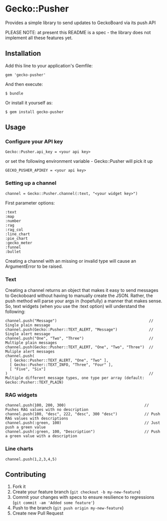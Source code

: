 # Gecko::Pusher

Provides a simple library to send updates to GeckoBoard via its push API

PLEASE NOTE: at present this README is a spec - the library does not implement all these features yet.

## Installation

Add this line to your application's Gemfile:

    gem 'gecko-pusher'

And then execute:

    $ bundle

Or install it yourself as:

    $ gem install gecko-pusher

## Usage

### Configure your API key

    Gecko::Pusher.api_key = <your api key>

or set the following environment variable - Gecko::Pusher will pick it up

    GECKO_PUSHER_APIKEY = <your api key>

### Setting up a channel

    channel = Gecko::Pusher.channel(:text, "<your widget key>")

First parameter options:

    :text
    :map
    :number
    :rag
    :rag_col
    :line_chart
    :pie_chart
    :gecko_meter
    :funnel
    :bullet

Creating a channel with an missing or invalid type will cause an ArgumentError to be raised.

### Text

Creating a channel returns an object that makes it easy to send messages to Geckoboard without having to manually create the JSON. Rather, the push method will parse your args in (hopefully) a manner that makes sense. So, text widgets (when you use the :text option) will understand the following:

    channel.push("Message")                                         // Single plain message
    channel.push(Gecko::Pusher::TEXT_ALERT, "Message")              // Single alert message
    channel.push("One", "Two", "Three")                             // Multiple plain messages
    channel.push(Gecko::Pusher::TEXT_ALERT, "One", "Two", "Three")  // Muliple alert messages
    channel.push(
      [ Gecko::Pusher::TEXT_ALERT, "One", "Two" ],
      [ Gecko::Pusher::TEXT_INFO, "Three", "Four" ],
      [ "Five", "Six"]
    )                                                               // Multiple different message types, one type per array (default: Gecko::Pusher::TEXT_PLAIN)

### RAG widgets

    channel.push(100, 200, 300)                                   // Pushes RAG values with no description
    channel.push(100, "desc", 222, "desc", 300 "desc")            // Push RAG values with descriptions
    channel.push(:green, 100)                                     // Just push a green value
    channel.push(:green, 100, "Description")                      // Push a green value with a description

### Line charts

    channel.push(1,2,3,4,5)

## Contributing

1. Fork it
2. Create your feature branch (`git checkout -b my-new-feature`)
3. Commit your changes with specs to ensure resilience to regressions (`git commit -am 'Added some feature'`)
4. Push to the branch (`git push origin my-new-feature`)
5. Create new Pull Request

